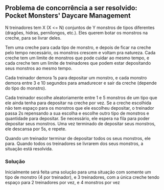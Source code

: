 ## Problema de concorrência a ser resolvido: **Pocket Monsters' Daycare Management**

N treinadores tem X (X <= N) conjuntos de Y monstros de tipos diferentes (dragões, hidras, pernilongos, etc.). Eles querem botar os monstros na creche, para se livrar deles.

Tem uma creche para cada tipo de monstro, e depois de ficar na creche pelo tempo necessário, os monstros crescem e voltam pra natureza. Cada creche tem um limite de monstros que pode cuidar ao mesmo tempo, e cada creche tem um limite de treinadores que podem estar depositando seus monstros ao mesmo tempo.

Cada treinador demora 1s para depositar um monstro, e cada monstro demora entre 3 e 10 segundos para amadurecer e sair da creche (depende do tipo do monstro).

Cada treinador escolhe aleatoriamente entre 1 e 5 monstros de um tipo que ele ainda tenha para depositar na creche por vez. Se a creche escolhida não tem espaço para os monstros que ele escolheu depositar, o treinador passa 2s repensando a sua escolha e escolhe outro tipo de monstros e quantidade para depositar. Se necessário, ele espera na fila para poder depositar seus monstros.
Uma vez terminado de depositar seus monstros, ele descansa por 5s, e repete.

Quando um treinador terminar de depositar todos os seus monstros, ele para. Quando todos os treinadores se livrarem dos seus monstros, a situação está resolvida.


### Solução
Inicialmente será feita uma solução para uma situação com somente um tipo de monstro (4 por treinador), e 3 treinadores, com a única creche tendo espaço para 2 treinadores por vez, e 4 monstros por vez